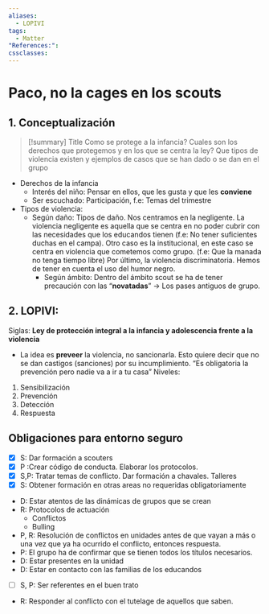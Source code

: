 ```yaml
---
aliases:
  - LOPIVI
tags:
  - Matter
"References:": 
cssclasses:
---
```

# Paco, no la cages en los scouts
## 1. Conceptualización

> [!summary] Title
> Como se protege a la infancia? Cuales son los derechos que protegemos y en los que se centra la ley? Que tipos de violencia existen y ejemplos de casos que se han dado o se dan en el grupo

+ Derechos de la infancia 
	+ Interés del niño: Pensar en ellos, que les gusta y que les **conviene**
	+ Ser escuchado: Participación, f.e: Temas del trimestre
+ Tipos de violencia: 
	+ Según daño: Tipos de daño. Nos centramos en la negligente. La violencia negligente es aquella que se centra en no poder cubrir con las necesidades que los educandos tienen (f.e: No tener suficientes duchas en el campa).
	  Otro caso es la institucional, en este caso se centra en violencia que cometemos como grupo. (f.e: Que la manada no tenga tiempo libre)
	  Por último, la violencia discriminatoria. Hemos de tener en cuenta el uso del humor negro. 
	  + Según ámbito: Dentro del ámbito scout se ha de tener precaución con las “**novatadas**” → Los pases antiguos de grupo. 

## 2. LOPIVI: 
Siglas: **Ley de protección integral a la infancia y adolescencia frente a la violencia**
+ La idea es **preveer** la violencia, no sancionarla. Esto quiere decir que no se dan castigos (sanciones) por su incumplimiento. 
  “Es obligatoria la prevención pero nadie va a ir a tu casa”
Niveles: 
1. Sensibilización
2. Prevención 
3. Detección 
4. Respuesta

## Obligaciones para entorno seguro 

+ [x] S: Dar formación a scouters
+ [x] P :Crear código de conducta. Elaborar los protocolos.
+ [x] S,P: Tratar temas de conflicto. Dar formación a chavales. Talleres
+ [x] S: Obtener formación en otras areas no requeridas obligatoriamente
+ D: Estar atentos de las dinámicas de grupos que se crean
+ R: Protocolos de actuación
	+ Conflictos
	+ Bulling
+ P, R: Resolución de conflictos en unidades antes de que vayan a más o una vez que ya ha ocurrido el conflicto, entonces respuesta.
+ P: El grupo ha de confirmar que se tienen todos los títulos necesarios. 
+ D: Estar presentes en la unidad 
+ D: Estar en contacto con las familias de los educandos
+ [ ] S, P: Ser referentes en el buen trato
+ R: Responder al conflicto con el tutelage de aquellos que saben. 



